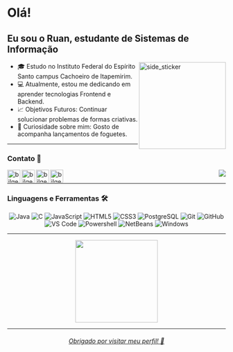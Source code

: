 # Olá!

## Eu sou o Ruan, estudante de Sistemas de Informação

<img align="right" width=200px height=200px alt="side_sticker" src="https://media.giphy.com/media/TEnXkcsHrP4YedChhA/giphy.gif" />

- :mortar_board: Estudo no Instituto Federal do Espírito Santo campus Cachoeiro de Itapemirim.
- :computer: Atualmente, estou me dedicando em aprender tecnologias Frontend e Backend.
- :chart_with_upwards_trend: Objetivos Futuros: Continuar solucionar problemas de formas criativas.
- :rocket: Curiosidade sobre mim: Gosto de acompanha lançamentos de foguetes.

---

### Contato :e-mail:

<img align="right" src="https://badges.pufler.dev/visits/RuanMiniguite/RuanMiniguite?style=flat-square&color=black&logo=github&a=0">

[<img align="left" alt="bilgehangecici.site" height="30px" src="https://www.flaticon.com/svg/static/icons/svg/2996/2996826.svg" />][website]
[<img align="left" alt="bilgehangecici | Instagram" height="30px" src="https://image.flaticon.com/icons/svg/725/725339.svg" />][instagram]
[<img align="left" alt="bilgehangecici | Facebook" height="30px" src="https://www.flaticon.com/svg/static/icons/svg/725/725350.svg" />][Facebook]
[<img align="left" alt="bilgehangecici | Spotify" height="30px" src="https://www.flaticon.com/svg/static/icons/svg/725/725342.svg" />][Spotify]

<br />

---

### Linguagens e Ferramentas :hammer_and_wrench:

<div align="center">
 
 ![Java](http://img.shields.io/badge/-Java-181717?style=flat-square&logo=java&logoColor=ffffff)
 ![C](http://img.shields.io/badge/-C-181717?style=flat-square&logo=c&logoColor=ffffff)
 ![JavaScript](https://img.shields.io/badge/-JavaScript-%23F7DF1C?style=flat-square&logo=javascript&logoColor=FFFFFF&labelColor=181717&color=181717)
 ![HTML5](https://img.shields.io/badge/-HTML5-181717?style=flat-square&logo=html5&logoColor=ffffff)
 ![CSS3](https://img.shields.io/badge/-CSS3-181717?style=flat-square&logo=css3)
 ![PostgreSQL](https://img.shields.io/badge/-PostgreSQL-181717?style=flat-square&logo=postgresql&logoColor=ffffff)
 ![Git](https://img.shields.io/badge/-Git-181717?style=flat-square&logo=git&logoColor=%23ffffff)
 ![GitHub](https://img.shields.io/badge/-GitHub-181717?style=flat-square&logo=github)
 ![VS Code](http://img.shields.io/badge/-VS%20Code-181717?style=flat-square&logo=visual-studio-code&logoColor=ffffff)
 ![Powershell](http://img.shields.io/badge/-Powershell-181717?style=flat-square&logo=powershell&logoColor=ffffff)
 ![NetBeans](http://img.shields.io/badge/-NetBeans-181717?style=flat-square&logo=ApacheNetBeansIDE&logoColor=ffffff)
 ![Windows](http://img.shields.io/badge/-Windows-181717?style=flat-square&logo=windows&logoColor=ffffff)

</div>
 
---
 <div align="center">
  <a href="https://github.com/RuanMiniguite">
  <img height="190em" src="https://github-readme-stats.vercel.app/api?username=RuanMiniguite&show_icons=true&&title_color=333&text_color=777&icon_color=777&include_all_commits=true&hide_border=true&count_private=true"/>
</div>
 
---

<div align="center">
 
 ###### Obrigado por visitar meu perfil! :black_heart:

</div>
 
[website]: https://ruanminiguite.github.io
[instagram]: https://www.instagram.com/ruanminiguite
[Facebook]: https://www.facebook.com/ruan.miniguite.1
[Spotify]: https://open.spotify.com/user/2157uk2klucpuaf7oid3esrvq?si=85c0dd8690b74187
